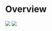 # Overview
<img align="center" src="https://github-readme-stats.vercel.app/api?username=roughweed&count_private=true&show_icons=true&theme=nord&custom_title=Rafeed's%20Overview">
<img align="center" src="https://github-readme-stats.vercel.app/api/top-langs/?username=roughweed&langs_count=8&theme=nord">
